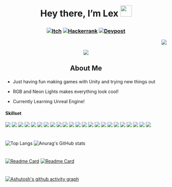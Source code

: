<!-- Top Banner -->
# <p align="center"> Hey there, I’m Lex <img src="https://media.giphy.com/media/hvRJCLFzcasrR4ia7z/giphy.gif" width="35px"></p>

<!-- Links -->
### <p align="center"> [![Itch](https://img.shields.io/badge/-itch.io-blue?style=for-the-badge)](https://mynameslex.itch.io/) [![Hackerrank](https://img.shields.io/badge/-Hackerrank-blue?style=for-the-badge)](https://www.hackerrank.com/MyNamesLex) [![Devpost](https://img.shields.io/badge/-Devpost-blue?style=for-the-badge)](https://devpost.com/MyNamesLex?ref_content=user-portfolio&ref_feature=portfolio&ref_medium=global-nav) <p align="right">![](https://komarev.com/ghpvc/?username=MyNamesLex&color=blue)</p>

<p align="center">
  <a href="https://github.com/DenverCoder1/readme-typing-svg"><img src="https://readme-typing-svg.herokuapp.com/?lines=Game+Developer;Game+Development+Is+Fun;Probably+Trying+Something+New&font=Fira%20Code&center=true&color=007dc6"></a>
</p>

## <p align="center">About Me</p>
* Just having fun making games with Unity and trying new things out

* RGB and Neon Lights makes everything look cool!

* Currently Learning Unreal Engine!
 
<!-- Skills -->
#### Skillset
<img src="https://img.shields.io/badge/-Unity-blue" /> <img src="https://img.shields.io/badge/-Ren'py-blue" />
<img src="https://img.shields.io/badge/-C%2B%2B-blue"/>
<img src="https://img.shields.io/badge/-C%23-blue"/>
<img src="https://img.shields.io/badge/-Python-blue"/>
<img src="https://img.shields.io/badge/-CSS-blue"/>
<img src="https://img.shields.io/badge/-HTML-blue"/>
<img src="https://img.shields.io/badge/-Lua-blue"/>
<img src="https://img.shields.io/badge/-Java-blue"/>
<img src="https://img.shields.io/badge/-Processing-blue"/>
<img src="https://img.shields.io/badge/-OpenGL-blue"/>
<img src="https://img.shields.io/badge/-GLSL-blue"/>
<img src="https://img.shields.io/badge/-Blender-blue"/>
<img src="https://img.shields.io/badge/-Audacity-blue"/>
<img src="https://img.shields.io/badge/-Gimp-blue"/>
<img src="https://img.shields.io/badge/-OBS-blue"/>
<img src="https://img.shields.io/badge/-Movie%20Studio%2016-blue"/>
<img src="https://img.shields.io/badge/-Bosca%20Ceoil-blue"/>
<img src="https://img.shields.io/badge/-Aesprite-blue"/>
<img src="https://img.shields.io/badge/-SFXR-blue"/>
<img src="https://img.shields.io/badge/-Git-blue"/>
<img src="https://img.shields.io/badge/-Markdown-blue"/>
<img src="https://img.shields.io/badge/-Jira-blue"/>

# <!-- Stats -->

![Top Langs](https://github-readme-stats.vercel.app/api/top-langs/?username=mynameslex&hide=hlsl&langs_count=4&layout=default&hide_border=true&theme=yeblu)
![Anurag's GitHub stats](https://github-readme-stats.vercel.app/api?username=mynameslex&show_icons=true&theme=yeblu&hide_border=true)

# <!-- Lists -->

[![Readme Card](https://github-readme-stats.vercel.app/api/pin/?username=mynameslex&repo=All-Jam-Games&show_owner=true&theme=yeblu&hide_border=true)](https://github.com/MyNamesLex/All-Jam-Games)
[![Readme Card](https://github-readme-stats.vercel.app/api/pin/?username=mynameslex&repo=Favourites-I-Made&show_owner=true&theme=yeblu&hide_border=true)](https://github.com/MyNamesLex/Favourites-I-Made)

# <!-- Graph -->

[![Ashutosh's github activity graph](https://activity-graph.herokuapp.com/graph?username=mynameslex&bg_color=002046&color=ffff00&line=ffff00&point=ffffff&area_color000000&area=true&hide_border=true)](https://github.com/ashutosh00710/github-readme-activity-graph)
